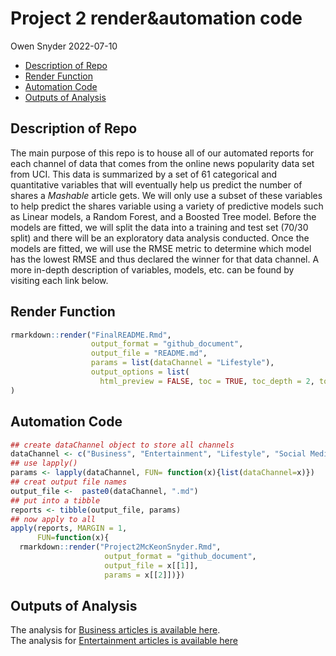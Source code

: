 Project 2 render&automation code
================
Owen Snyder
2022-07-10

-   [Description of Repo](#description-of-repo)
-   [Render Function](#render-function)
-   [Automation Code](#automation-code)
-   [Outputs of Analysis](#outputs-of-analysis)

## Description of Repo

The main purpose of this repo is to house all of our automated reports
for each channel of data that comes from the online news popularity data
set from UCI. This data is summarized by a set of 61 categorical and
quantitative variables that will eventually help us predict the number
of shares a *Mashable* article gets. We will only use a subset of these
variables to help predict the shares variable using a variety of
predictive models such as Linear models, a Random Forest, and a Boosted
Tree model. Before the models are fitted, we will split the data into a
training and test set (70/30 split) and there will be an exploratory
data analysis conducted. Once the models are fitted, we will use the
RMSE metric to determine which model has the lowest RMSE and thus
declared the winner for that data channel. A more in-depth description
of variables, models, etc. can be found by visiting each link below.

## Render Function

``` r
rmarkdown::render("FinalREADME.Rmd",
                  output_format = "github_document",
                  output_file = "README.md",
                  params = list(dataChannel = "Lifestyle"),
                  output_options = list(
                    html_preview = FALSE, toc = TRUE, toc_depth = 2, toc_float = TRUE)
)
```

## Automation Code

``` r
## create dataChannel object to store all channels
dataChannel <- c("Business", "Entertainment", "Lifestyle", "Social Media", "Tech", "World")
## use lapply()
params <- lapply(dataChannel, FUN= function(x){list(dataChannel=x)})
## creat output file names
output_file <-  paste0(dataChannel, ".md")
## put into a tibble
reports <- tibble(output_file, params)
## now apply to all
apply(reports, MARGIN = 1,
      FUN=function(x){  
  rmarkdown::render("Project2McKeonSnyder.Rmd",
                     output_format = "github_document",
                     output_file = x[[1]],
                     params = x[[2]])})
```

## Outputs of Analysis

The analysis for [Business articles is available
here](https://github.com/abmckeon/Project2McKeonSnyder/blob/main/Business.html).  
The analysis for [Entertainment articles is available
here](https://github.com/abmckeon/Project2McKeonSnyder/blob/main/Entertainment.html)
